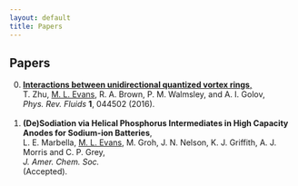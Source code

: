 ```yaml
---
layout: default 
title: Papers
---
```


## Papers

0. <a href="https://dx.doi.org/10.1103/physrevfluids.1.044502">__Interactions between unidirectional quantized vortex rings__,</a>  
T. Zhu, <u>M. L. Evans</u>, R. A. Brown, P. M. Walmsley, and A. I. Golov,  
*Phys. Rev. Fluids* **1**, 044502 (2016). <a href="https://dx.doi.org/10.1103/physrevfluids.1.044502"><i class="ai ai-doi "></i></a> <a href="https://arxiv.org/abs/1603.04313"><i class="ai ai-arxiv "></i></a> <a href="https://dx.doi.org/10.1103/physrevfluids.1.044502"><i class="ai ai-open-access "></i></a>
<br><br>
1. __(De)Sodiation via Helical Phosphorus Intermediates in High Capacity Anodes for Sodium-ion Batteries__,  
L. E. Marbella, <u>M. L. Evans</u>, M. Groh, J. N. Nelson, K. J. Griffith, A. J. Morris and C. P. Grey,  
*J. Amer. Chem. Soc.*  
(Accepted).
